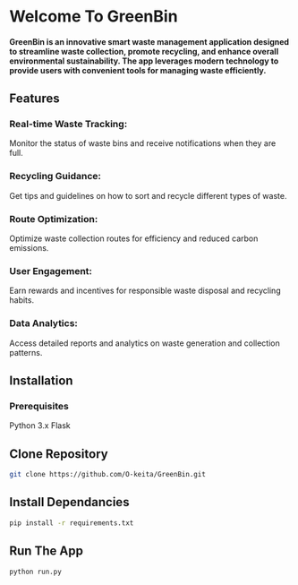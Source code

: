 # Welcome To GreenBin
#### GreenBin is an innovative smart waste management application designed to streamline waste collection, promote recycling, and enhance overall environmental sustainability. The app leverages modern technology to provide users with convenient tools for managing waste efficiently.

## Features
### Real-time Waste Tracking:
Monitor the status of waste bins and receive notifications when they are full.
### Recycling Guidance:
Get tips and guidelines on how to sort and recycle different types of waste.
### Route Optimization:
Optimize waste collection routes for efficiency and reduced carbon emissions.
### User Engagement:
Earn rewards and incentives for responsible waste disposal and recycling habits.
### Data Analytics:
Access detailed reports and analytics on waste generation and collection patterns.

## Installation
### Prerequisites
Python 3.x 
Flask



## Clone Repository
```bash
git clone https://github.com/O-keita/GreenBin.git
```
## Install Dependancies

```bash
pip install -r requirements.txt
```

## Run The App
```bash
python run.py
```





